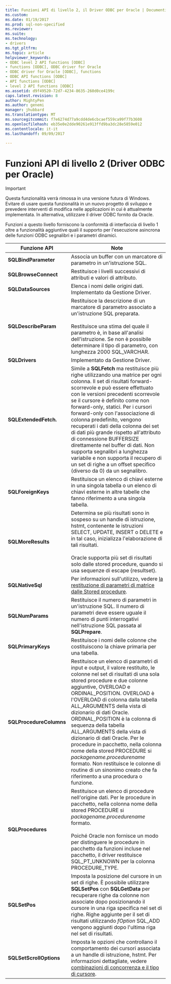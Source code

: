 ```yaml
---
title: Funzioni API di livello 2, il Driver ODBC per Oracle | Documenti Microsoft
ms.custom: 
ms.date: 01/19/2017
ms.prod: sql-non-specified
ms.reviewer: 
ms.suite: 
ms.technology:
- drivers
ms.tgt_pltfrm: 
ms.topic: article
helpviewer_keywords:
- ODBC level 2 API functions [ODBC]
- functions [ODBC], ODBC driver for Oracle
- ODBC driver for Oracle [ODBC], functions
- ODBC API functions [ODBC]
- API functions [ODBC]
- level 2 API functions [ODBC]
ms.assetid: d9f49520-72d7-4234-8635-260d0ce4199c
caps.latest.revision: 8
author: MightyPen
ms.author: genemi
manager: jhubbard
ms.translationtype: MT
ms.sourcegitcommit: f7e6274d77a9cdd4de6cbcaef559ca99f77b3608
ms.openlocfilehash: eb35e0e2dde90261e913ffd9ba3dc28e5859e012
ms.contentlocale: it-it
ms.lasthandoff: 09/09/2017

---
```

# <a name="level-2-api-functions-odbc-driver-for-oracle"></a>Funzioni API di livello 2 (Driver ODBC per Oracle)
> [!IMPORTANT]  
>  Questa funzionalità verrà rimossa in una versione futura di Windows. Evitare di usare questa funzionalità in un nuovo progetto di sviluppo e prevedere interventi di modifica nelle applicazioni in cui è attualmente implementata. In alternativa, utilizzare il driver ODBC fornito da Oracle.  
  
 Funzioni a questo livello forniscono la conformità di interfaccia di livello 1 oltre a funzionalità aggiuntive quali il supporto per l'esecuzione asincrona delle funzioni ODBC segnalibri e i parametri dinamici.  
  
|Funzione API|Note|  
|------------------|-----------|  
|**SQLBindParameter**|Associa un buffer con un marcatore di parametro in un'istruzione SQL.|  
|**SQLBrowseConnect**|Restituisce i livelli successivi di attributi e valori di attributo.|  
|**SQLDataSources**|Elenca i nomi delle origini dati. Implementato da Gestione Driver.|  
|**SQLDescribeParam**|Restituisce la descrizione di un marcatore di parametro associato a un'istruzione SQL preparata.<br /><br /> Restituisce una stima del quale il parametro è, in base all'analisi dell'istruzione. Se non è possibile determinare il tipo di parametro, con lunghezza 2000 SQL_VARCHAR.|  
|**SQLDrivers**|Implementato da Gestione Driver.|  
|**SQLExtendedFetch.**|Simile a **SQLFetch** ma restituisce più righe utilizzando una matrice per ogni colonna. Il set di risultati forward-scorrevole e può essere effettuato con le versioni precedenti scorrevole se il cursore è definito come non forward-only, statici. Per i cursori forward-only con l'associazione di colonna predefinito, vengono recuperati i dati della colonna dei set di dati più grande rispetto all'attributo di connessione BUFFERSIZE direttamente nel buffer di dati. Non supporta segnalibri a lunghezza variabile e non supporta il recupero di un set di righe a un offset specifico (diverso da 0) da un segnalibro.|  
|**SQLForeignKeys**|Restituisce un elenco di chiavi esterne in una singola tabella o un elenco di chiavi esterne in altre tabelle che fanno riferimento a una singola tabella.|  
|**SQLMoreResults**|Determina se più risultati sono in sospeso su un handle di istruzione, hstmt, contenente le istruzioni SELECT, UPDATE, INSERT o DELETE e in tal caso, inizializza l'elaborazione di tali risultati.<br /><br /> Oracle supporta più set di risultati solo dalle stored procedure, quando si usa sequenze di escape {resultset}.|  
|**SQLNativeSql**|Per informazioni sull'utilizzo, vedere [la restituzione di parametri di matrice dalle Stored procedure](../../odbc/microsoft/returning-array-parameters-from-stored-procedures.md).|  
|**SQLNumParams**|Restituisce il numero di parametri in un'istruzione SQL. Il numero di parametri deve essere uguale il numero di punti interrogativi nell'istruzione SQL passata al **SQLPrepare**.|  
|**SQLPrimaryKeys**|Restituisce i nomi delle colonne che costituiscono la chiave primaria per una tabella.|  
|**SQLProcedureColumns**|Restituisce un elenco di parametri di input e output, il valore restituito, le colonne nel set di risultati di una sola stored procedure e due colonne aggiuntive, OVERLOAD e ORDINAL_POSITION. OVERLOAD è l'OVERLOAD di colonna dalla tabella ALL_ARGUMENTS della vista di dizionario di dati Oracle. ORDINAL_POSITION è la colonna di sequenza della tabella ALL_ARGUMENTS della vista di dizionario di dati Oracle. Per le procedure in pacchetto, nella colonna nome della stored PROCEDURE si *packagename.procedurename* formato. Non restituisce le colonne di routine di un sinonimo creato che fa riferimento a una procedura o funzione.|  
|**SQLProcedures**|Restituisce un elenco di procedure nell'origine dati. Per le procedure in pacchetto, nella colonna nome della stored PROCEDURE si *packagename.procedurename* formato.<br /><br /> Poiché Oracle non fornisce un modo per distinguere le procedure in pacchetto da funzioni incluse nel pacchetto, il driver restituisce SQL_PT_UNKNOWN per la colonna PROCEDURE_TYPE.|  
|**SQLSetPos**|Imposta la posizione del cursore in un set di righe. È possibile utilizzare **SQLSetPos** con **SQLGetData** per recuperare righe da colonne non associate dopo posizionando il cursore in una riga specifica nel set di righe. Righe aggiunte per il set di risultati utilizzando *fOption* SQL_ADD vengono aggiunti dopo l'ultima riga nel set di risultati.|  
|**SQLSetScrollOptions**|Imposta le opzioni che controllano il comportamento dei cursori associata a un handle di istruzione, hstmt. Per informazioni dettagliate, vedere [combinazioni di concorrenza e il tipo di cursore](../../odbc/microsoft/cursor-type-and-concurrency-combinations.md).|
